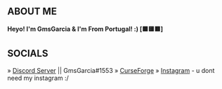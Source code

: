 ## ABOUT ME
**Heyo! I'm GmsGarcia & I'm From Portugal! :) [🟩🟨🟥]**
 
## SOCIALS
» [Discord Server](https://discord.gg/VSgTpTGZ8A) || GmsGarcia#1553
» [CurseForge](https://authors.curseforge.com/members/gmsg4rci4)
» [Instagram]() - u dont need my instagram :/
